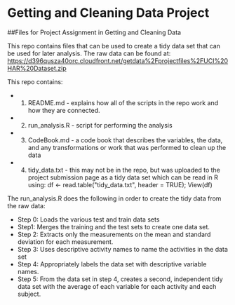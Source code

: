 # Getting and Cleaning Data Project
##Files for Project Assignment in Getting and Cleaning Data

This repo contains files that can be used to create a tidy data set that can be used for later analysis.
The raw data can be found at:
https://d396qusza40orc.cloudfront.net/getdata%2Fprojectfiles%2FUCI%20HAR%20Dataset.zip

This repo contains:
* 1. README.md - explains how all of the scripts in the repo work and how they are connected.
* 2. run_analysis.R - script for performing the analysis
* 3. CodeBook.md - a code book that describes the variables, the data, and any transformations or work that was performed to clean up the data 
* 4. tidy_data.txt - this may not be in the repo, but was uploaded to the project submission page as a tidy data set which can be read in R using: df <- read.table("tidy_data.txt", header = TRUE); View(df)

The run_analysis.R does the following in order to create the tidy data from the raw data:

* Step 0: Loads the various test and train data sets
* Step1: Merges the training and the test sets to create one data set.
* Step 2: Extracts only the measurements on the mean and standard deviation for each measurement. 
* Step 3: Uses descriptive activity names to name the activities in the data set
* Step 4: Appropriately labels the data set with descriptive variable names. 
* Step 5: From the data set in step 4, creates a second, independent tidy data set with the average of each variable for each     activity and each subject.
